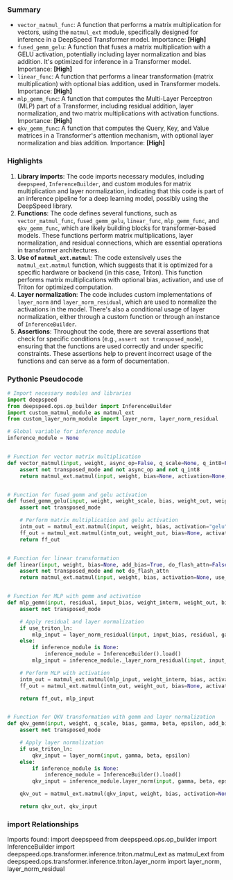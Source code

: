 

### Summary



* `vector_matmul_func`: A function that performs a matrix multiplication for vectors, using the `matmul_ext` module, specifically designed for inference in a DeepSpeed Transformer model. Importance: **[High]**
* `fused_gemm_gelu`: A function that fuses a matrix multiplication with a GELU activation, potentially including layer normalization and bias addition. It's optimized for inference in a Transformer model. Importance: **[High]**
* `linear_func`: A function that performs a linear transformation (matrix multiplication) with optional bias addition, used in Transformer models. Importance: **[High]**
* `mlp_gemm_func`: A function that computes the Multi-Layer Perceptron (MLP) part of a Transformer, including residual addition, layer normalization, and two matrix multiplications with activation functions. Importance: **[High]**
* `qkv_gemm_func`: A function that computes the Query, Key, and Value matrices in a Transformer's attention mechanism, with optional layer normalization and bias addition. Importance: **[High]**

### Highlights



1. **Library imports**: The code imports necessary modules, including `deepspeed`, `InferenceBuilder`, and custom modules for matrix multiplication and layer normalization, indicating that this code is part of an inference pipeline for a deep learning model, possibly using the DeepSpeed library.
2. **Functions**: The code defines several functions, such as `vector_matmul_func`, `fused_gemm_gelu`, `linear_func`, `mlp_gemm_func`, and `qkv_gemm_func`, which are likely building blocks for transformer-based models. These functions perform matrix multiplications, layer normalization, and residual connections, which are essential operations in transformer architectures.
3. **Use of `matmul_ext.matmul`**: The code extensively uses the `matmul_ext.matmul` function, which suggests that it is optimized for a specific hardware or backend (in this case, Triton). This function performs matrix multiplications with optional bias, activation, and use of Triton for optimized computation.
4. **Layer normalization**: The code includes custom implementations of `layer_norm` and `layer_norm_residual`, which are used to normalize the activations in the model. There's also a conditional usage of layer normalization, either through a custom function or through an instance of `InferenceBuilder`.
5. **Assertions**: Throughout the code, there are several assertions that check for specific conditions (e.g., `assert not transposed_mode`), ensuring that the functions are used correctly and under specific constraints. These assertions help to prevent incorrect usage of the functions and can serve as a form of documentation.

### Pythonic Pseudocode

```python
# Import necessary modules and libraries
import deepspeed
from deepspeed.ops.op_builder import InferenceBuilder
import custom_matmul_module as matmul_ext
from custom_layer_norm_module import layer_norm, layer_norm_residual

# Global variable for inference module
inference_module = None


# Function for vector matrix multiplication
def vector_matmul(input, weight, async_op=False, q_scale=None, q_int8=False, transposed_mode=False):
    assert not transposed_mode and not async_op and not q_int8
    return matmul_ext.matmul(input, weight, bias=None, activation=None, use_triton=True)


# Function for fused gemm and gelu activation
def fused_gemm_gelu(input, weight, weight_scale, bias, weight_out, weight_out_scale, epsilon, pre_layer_norm, q_int8=False, async_op=False, transposed_mode=False):
    assert not transposed_mode

    # Perform matrix multiplication and gelu activation
    intm_out = matmul_ext.matmul(input, weight, bias, activation="gelu", use_triton=True)
    ff_out = matmul_ext.matmul(intm_out, weight_out, bias=None, activation=None, use_triton=True)
    return ff_out


# Function for linear transformation
def linear(input, weight, bias=None, add_bias=True, do_flash_attn=False, num_heads=None, transposed_mode=False):
    assert not transposed_mode and not do_flash_attn
    return matmul_ext.matmul(input, weight, bias, activation=None, use_triton=True)


# Function for MLP with gemm and activation
def mlp_gemm(input, residual, input_bias, weight_interm, weight_out, bias, gamma, beta, epsilon, pre_layer_norm, mlp_after_attn, weight_interm_scale, weight_out_scale, q_int8=False, mlp_act_func_type, transposed_mode=False, use_triton_ln=True):
    assert not transposed_mode

    # Apply residual and layer normalization
    if use_triton_ln:
        mlp_input = layer_norm_residual(input, input_bias, residual, gamma, beta, epsilon)
    else:
        if inference_module is None:
            inference_module = InferenceBuilder().load()
        mlp_input = inference_module._layer_norm_residual(input, input_bias, residual, gamma, beta, epsilon)

    # Perform MLP with activation
    intm_out = matmul_ext.matmul(mlp_input, weight_interm, bias, activation=mlp_act_func_type, use_triton=True)
    ff_out = matmul_ext.matmul(intm_out, weight_out, bias=None, activation=None, use_triton=True)

    return ff_out, mlp_input


# Function for QKV transformation with gemm and layer normalization
def qkv_gemm(input, weight, q_scale, bias, gamma, beta, epsilon, add_bias=True, q_int8=False, transposed_mode=False, use_triton_ln=True):
    assert not transposed_mode

    # Apply layer normalization
    if use_triton_ln:
        qkv_input = layer_norm(input, gamma, beta, epsilon)
    else:
        if inference_module is None:
            inference_module = InferenceBuilder().load()
        qkv_input = inference_module.layer_norm(input, gamma, beta, epsilon)

    qkv_out = matmul_ext.matmul(qkv_input, weight, bias, activation=None, use_triton=True)

    return qkv_out, qkv_input
```


### import Relationships

Imports found:
import deepspeed
from deepspeed.ops.op_builder import InferenceBuilder
import deepspeed.ops.transformer.inference.triton.matmul_ext as matmul_ext
from deepspeed.ops.transformer.inference.triton.layer_norm import layer_norm, layer_norm_residual